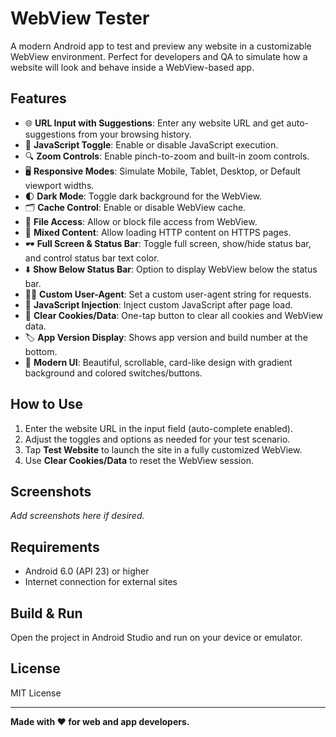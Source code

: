 # WebView Tester

A modern Android app to test and preview any website in a customizable WebView environment. Perfect for developers and QA to simulate how a website will look and behave inside a WebView-based app.

## Features

- 🌐 **URL Input with Suggestions**: Enter any website URL and get auto-suggestions from your browsing history.
- 🧩 **JavaScript Toggle**: Enable or disable JavaScript execution.
- 🔍 **Zoom Controls**: Enable pinch-to-zoom and built-in zoom controls.
- 🖥️ **Responsive Modes**: Simulate Mobile, Tablet, Desktop, or Default viewport widths.
- 🌓 **Dark Mode**: Toggle dark background for the WebView.
- 🗂️ **Cache Control**: Enable or disable WebView cache.
- 📂 **File Access**: Allow or block file access from WebView.
- 🔗 **Mixed Content**: Allow loading HTTP content on HTTPS pages.
- 🕶️ **Full Screen & Status Bar**: Toggle full screen, show/hide status bar, and control status bar text color.
- ⬇️ **Show Below Status Bar**: Option to display WebView below the status bar.
- 🧑‍💻 **Custom User-Agent**: Set a custom user-agent string for requests.
- 📝 **JavaScript Injection**: Inject custom JavaScript after page load.
- 🧹 **Clear Cookies/Data**: One-tap button to clear all cookies and WebView data.
- 🏷️ **App Version Display**: Shows app version and build number at the bottom.
- 🎨 **Modern UI**: Beautiful, scrollable, card-like design with gradient background and colored switches/buttons.

## How to Use

1. Enter the website URL in the input field (auto-complete enabled).
2. Adjust the toggles and options as needed for your test scenario.
3. Tap **Test Website** to launch the site in a fully customized WebView.
4. Use **Clear Cookies/Data** to reset the WebView session.

## Screenshots

*Add screenshots here if desired.*

## Requirements
- Android 6.0 (API 23) or higher
- Internet connection for external sites

## Build & Run
Open the project in Android Studio and run on your device or emulator.

## License
MIT License

---
**Made with ❤️ for web and app developers.**
